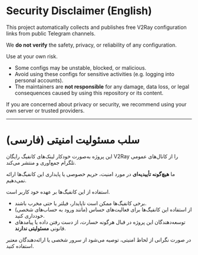 # Security Disclaimer (English)

This project automatically collects and publishes free V2Ray configuration links from public Telegram channels.

We **do not verify** the safety, privacy, or reliability of any configuration.

Use at your own risk.

- Some configs may be unstable, blocked, or malicious.
- Avoid using these configs for sensitive activities (e.g. logging into personal accounts).
- The maintainers are **not responsible** for any damage, data loss, or legal consequences caused by using this repository or its content.

If you are concerned about privacy or security, we recommend using your own server or trusted providers.

---

# سلب مسئولیت امنیتی (فارسی)

این پروژه به‌صورت خودکار لینک‌های کانفیگ رایگان V2Ray را از کانال‌های عمومی تلگرام جمع‌آوری و منتشر می‌کند.

ما **هیچ‌گونه تأییدیه‌ای** در مورد امنیت، حریم خصوصی یا پایداری این کانفیگ‌ها ارائه نمی‌دهیم.

استفاده از این کانفیگ‌ها بر عهده خود کاربر است.

- برخی کانفیگ‌ها ممکن است ناپایدار، فیلتر یا حتی مخرب باشند.
- از استفاده این کانفیگ‌ها برای فعالیت‌های حساس (مانند ورود به حساب‌های شخصی) خودداری کنید.
- توسعه‌دهندگان این پروژه در قبال هرگونه خسارت، از دست رفتن داده یا پیامدهای قانونی **مسئولیتی ندارند**.

در صورت نگرانی از لحاظ امنیتی، توصیه می‌شود از سرور شخصی یا ارائه‌دهندگان معتبر استفاده کنید.
 

